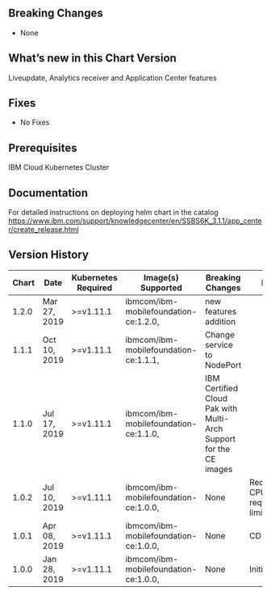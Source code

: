 ## Breaking Changes
* None

## What’s new in this Chart Version

Liveupdate, Analytics receiver and Application Center features

## Fixes
* No Fixes

## Prerequisites
IBM Cloud Kubernetes Cluster

## Documentation
For detailed instructions on deploying helm chart in the catalog
https://www.ibm.com/support/knowledgecenter/en/SSBS6K_3.1.1/app_center/create_release.html 

## Version History
| Chart | Date | Kubernetes Required | Image(s) Supported | Breaking Changes | Details |
| ----- | ---- | ------------------- | ------------------ | ---------------- | ------- |
| 1.2.0 | Mar 27, 2019 | >=v1.11.1   | ibmcom/ibm-mobilefoundation-ce:1.2.0, | new features addition |
| 1.1.1 | Oct 10, 2019 | >=v1.11.1   | ibmcom/ibm-mobilefoundation-ce:1.1.1, | Change service to NodePort |
| 1.1.0 | Jul 17, 2019 | >=v1.11.1   | ibmcom/ibm-mobilefoundation-ce:1.1.0, | IBM Certified Cloud Pak with Multi-Arch Support for the CE images | 
| 1.0.2 | Jul 10, 2019 | >=v1.11.1   | ibmcom/ibm-mobilefoundation-ce:1.0.0, | None | Reduce Pod CPU/Memory request & limits   |
| 1.0.1 | Apr 08, 2019 | >=v1.11.1   | ibmcom/ibm-mobilefoundation-ce:1.0.0, | None | CD Update   |
| 1.0.0 | Jan 28, 2019 | >=v1.11.1   | ibmcom/ibm-mobilefoundation-ce:1.0.0, | None | Initial Chart |
